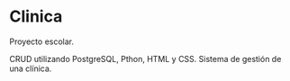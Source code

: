 # Clinica
Proyecto escolar. 

CRUD utilizando PostgreSQL, Pthon, HTML y CSS.
Sistema de gestión de una clínica.

